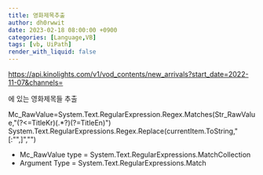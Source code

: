 ```yaml
---
title: 영화제목추출
author: dh0rwwit
date: 2023-02-18 08:00:00 +0900
categories: [Language,VB]
tags: [vb, UiPath]
render_with_liquid: false
---
```



https://api.kinolights.com/v1/vod_contents/new_arrivals?start_date=2022-11-07&channels= 

에 있는 영화제목들 추출


Mc_RawValue=System.Text.RegularExpression.Regex.Matches(Str_RawValue,"(?<=TitleKr)(.*?)(?=TitleEn)")
System.Text.RegularExpressions.Regex.Replace(currentItem.ToString,"[:"",]","")

- Mc_RawValue type = System.Text.RegularExpressions.MatchCollection
- Argument Type = System.Text.RegularExpressions.Match

